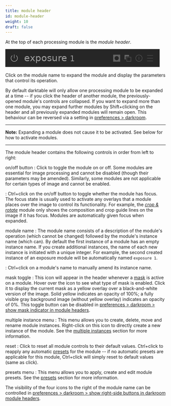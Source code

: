 ```yaml
---
title: module header
id: module-header
weight: 10
draft: false
---
```


At the top of each processing module is the _module header_. 

![module header](./module-header/module-header.png#w33)

Click on the module name to expand the module and display the parameters that control its operation.

By default darktable will only allow one processing module to be expanded at a time -- if you click the header of another module, the previously-opened module's controls are collapsed. If you want to expand more than one module, you may expand further modules by Shift+clicking on the header and all previously expanded modules will remain open. This behaviour can be reversed via a setting in [preferences > darkroom](../../../preferences-settings/darkroom.md).

---

**Note:** Expanding a module does not cause it to be activated. See below for how to activate modules.

---

The module header contains the following controls in order from left to right:

on/off button
: Click to toggle the module on or off. Some modules are essential for image processing and cannot be disabled (though their parameters may be amended). Similarly, some modules are not applicable for certain types of image and cannot be enabled.

: Ctrl+click on the on/off button to toggle whether the module has focus. The focus state is usually used to activate any overlays that a module places over the image to control its functionality. For example, the [_crop & rotate_](../../../module-reference/processing-modules/crop-rotate.md) module only shows the composition and crop guide lines on the image if it has focus. Modules are automatically given focus when expanded.

module name
: The module name consists of a description of the module's operation (which cannot be changed) followed by the module's instance name (which can). By default the first instance of a module has an empty instance name. If you create additional instances, the name of each new instance is initiated with a unique integer. For example, the second created instance of an exposure module will be automatically named `exposure 1`.

: Ctrl+click on a module's name to manually amend its instance name. 

mask toggle
: This icon will appear in the header whenever a [mask](../masking-and-blending/masks/_index.md) is active on a module. Hover over the icon to see what type of mask is enabled. Click it to display the current mask as a yellow overlay over a black-and-white version of the image. Solid yellow indicates an opacity of 100%; a fully visible gray background image (without yellow overlay) indicates an opacity of 0%. This toggle button can be disabled in [preferences > darkroom > show mask indicator in module headers](../../preferences-settings/darkroom.md#modules). 

multiple instance menu
: This menu allows you to create, delete, move and rename module instances. Right-click on this icon to directly create a new instance of the module. See the [multiple instances](./multiple-instances.md) section for more information.

reset
: Click to reset all module controls to their default values. Ctrl+click to reapply any automatic [presets](./presets.md) for the module -- if no automatic presets are applicable for this module, Ctrl+click will simply reset to default values (same as click).

presets menu
: This menu allows you to apply, create and edit module presets. See the [presets](./presets.md) section for more information.

The visibility of the four icons to the right of the module name can be controlled in [preferences > darkroom > show right-side buttons in darkroom module headers](../../preferences-settings/darkroom.md#modules).
